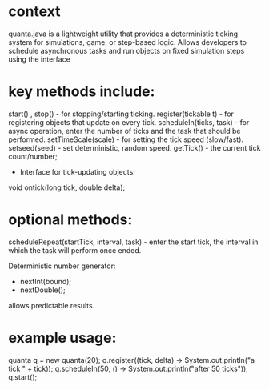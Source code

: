 # context

quanta.java is a lightweight utility that provides a deterministic ticking system for simulations, game, or step-based logic. Allows developers to schedule asynchronous tasks and run objects on fixed simulation steps using the interface

# key methods include:

start() , stop() - for stopping/starting ticking.
register(tickable t) - for registering objects that update on every tick.
scheduleIn(ticks, task) - for async operation, enter the number of ticks and the task that should be performed.
setTimeScale(scale) - for setting the tick speed (slow/fast).
setseed(seed) - set deterministic, random speed.
getTick() - the current tick count/number;


* Interface for tick-updating objects:

void ontick(long tick, double delta);

#

# optional methods:

scheduleRepeat(startTick, interval, task) - enter the start tick, the interval in which the task will perform once ended.

Deterministic number generator:
- nextInt(bound);
- nextDouble();

allows predictable results.


# example usage:

quanta q = new quanta(20);
q.register((tick, delta) -> System.out.println("a tick " + tick));
q.scheduleIn(50, () -> System.out.println("after 50 ticks"));
q.start();
